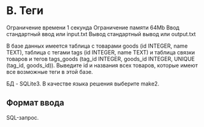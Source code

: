 # B. Теги

Ограничение времени	1 секунда
Ограничение памяти	64Mb
Ввод	стандартный ввод или input.txt
Вывод	стандартный вывод или output.txt

В базе данных имеется таблица с товарами goods (id INTEGER, name TEXT), таблица с тегами tags (id INTEGER, name TEXT) и таблица связки товаров и тегов tags_goods (tag_id INTEGER, goods_id INTEGER, UNIQUE (tag_id, goods_id)).
Выведите id и названия всех товаров, которые имеют все возможные теги в этой базе.

БД - SQLite3. В качестве языка решения выберите make2.

## Формат ввода

SQL-запрос.
